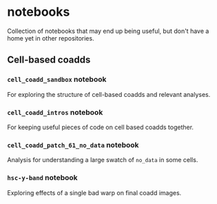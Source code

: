 # notebooks

Collection of notebooks that may end up being useful, but don't have a home yet in other repositories.

## Cell-based coadds

### `cell_coadd_sandbox` notebook

For exploring the structure of cell-based coadds and relevant analyses.

### `cell_coadd_intros` notebook

For keeping useful pieces of code on cell based coadds together.

### `cell_coadd_patch_61_no_data` notebook

Analysis for understanding a large swatch of `no_data` in some cells.

### `hsc-y-band` notebook

Exploring effects of a single bad warp on final coadd images.
